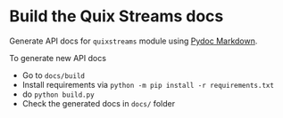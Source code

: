 # Build the Quix Streams docs

Generate API docs for `quixstreams` module using [Pydoc Markdown](https://niklasrosenstein.github.io/pydoc-markdown/just-generate-me-some-markdown/). 


To generate new API docs

- Go to `docs/build`
- Install requirements via `python -m pip install -r requirements.txt`
- do `python build.py`
- Check the generated docs in `docs/` folder
